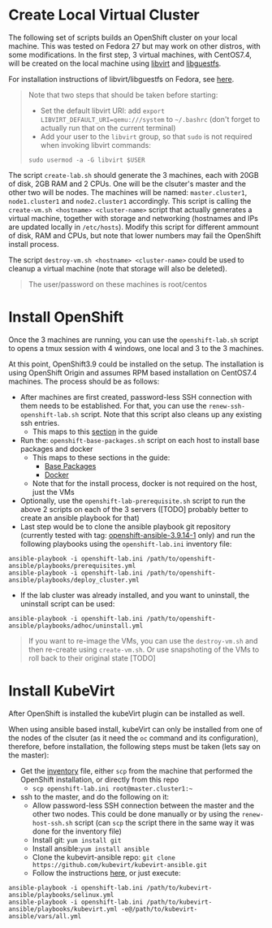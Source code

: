 # Create Local Virtual Cluster
The following set of scripts builds an OpenShift cluster on your local machine. This was tested on Fedora 27 but may work on other distros, with some modifications. In the first step, 3 virtual machines, with CentOS7.4, will be created on the local machine using [libvirt](https://libvirt.org/) and [libguestfs](http://libguestfs.org/).

For installation instructions of libvirt/libguestfs on Fedora, see [here](https://docs.fedoraproject.org/quick-docs/en-US/getting-started-with-virtualization.html).

> Note that two steps that should be taken before starting:
> * Set the default libvirt URI: add ```export LIBVIRT_DEFAULT_URI=qemu:///system``` to ```~/.bashrc``` (don't forget to actually run that on the current terminal)
> * Add your user to the ```libvirt``` group, so that ```sudo``` is not required when invoking libvirt commands: 
> ```
> sudo usermod -a -G libvirt $USER
> ```

The script ```create-lab.sh``` should generate the 3 machines, each with 20GB of disk, 2GB RAM and 2 CPUs. One will be the clsuter's master and the other two will be nodes. The machines will be named: ```master.cluster1```, ```node1.cluster1``` and ```node2.cluster1``` accordingly. This script is calling the ```create-vm.sh <hostname> <cluster-name>``` script that actually generates a virtual machine, together with storage and networking (hostnames and IPs are updated locally in ```/etc/hosts```).
Modify this script for different ammount of disk, RAM and CPUs, but note that lower numbers may fail the OpenShift install process.

The script ```destroy-vm.sh <hostname> <cluster-name>``` could be used to cleanup a virtual machine (note that storage will also be deleted).

> The user/password on these machines is root/centos

# Install OpenShift
Once the 3 machines are running, you can use the ```openshift-lab.sh``` script to opens a tmux session with 4 windows, one local and 3 to the 3 machines.

At this point, OpenShift3.9 could be installed on the setup. The installation is using OpenShift Origin and assumes RPM based installation on CentOS7.4 machines.
The process should be as follows:
* After machines are first created, password-less SSH connection with them needs to be established. For that, you can use the ```renew-ssh-openshift-lab.sh``` script. Note that this script also cleans up any existing ssh entries.
  * This maps to this [section](https://docs.openshift.org/3.9/install_config/install/host_preparation.html#ensuring-host-access) in the guide
* Run the: ```openshift-base-packages.sh``` script on each host to install base packages and docker
  * This maps to these sections in the guide:
    * [Base Packages](https://docs.openshift.org/3.9/install_config/install/host_preparation.html#installing-base-packages)
    * [Docker](https://docs.openshift.org/3.9/install_config/install/host_preparation.html#installing-docker)
  * Note that for the install process, docker is not required on the host, just the VMs
* Optionally, use the ```openshift-lab-prerequisite.sh``` script to run the above 2 scripts on each of the 3 servers ([TODO] probably better to create an ansible playbook for that)
* Last step would be to clone the ansible playbook git repository (currently tested with tag: [openshift-ansible-3.9.14-1](https://github.com/openshift/openshift-ansible/releases/tag/openshift-ansible-3.9.14-1) only) and run the following playbooks using the ```openshift-lab.ini``` inventory file:
``` 
ansible-playbook -i openshift-lab.ini /path/to/openshift-ansible/playbooks/prerequisites.yml
ansible-playbook -i openshift-lab.ini /path/to/openshift-ansible/playbooks/deploy_cluster.yml
```
- If the lab cluster was already installed, and you want to uninstall, the uninstall script can be used:
``` 
ansible-playbook -i openshift-lab.ini /path/to/openshift-ansible/playbooks/adhoc/uninstall.yml
```
> If you want to re-image the VMs, you can use the ```destroy-vm.sh``` and then re-create using ```create-vm.sh```. Or use snapshoting of the VMs to roll back to their original state [TODO]

# Install KubeVirt
After OpenShift is installed the kubeVirt plugin can be installed as well.

When using ansible based install, kubeVirt can only be installed from one of the nodes of the clsuter (as it need the ```oc``` command and its configuration), therefore, before installation, the following steps must be taken (lets say on the master):
* Get the [inventory](https://github.com/yuvalif/openshift-local-lab/blob/master/openshift-lab.ini) file, either ```scp``` from the machine that performed the OpenShift installation, or directly from this repo
  * ```scp openshift-lab.ini root@master.cluster1:~```
* ssh to the master, and do the following on it:
  * Allow password-less SSH connection between the master and the other two nodes. This could be done manually or by using the ```renew-host-ssh.sh``` script (can ```scp``` the script there in the same way it was done for the inventory file)
  * Install git: ```yum install git```
  * Install ansible:```yum install ansible```
  * Clone the kubevirt-ansible repo: ```git clone https://github.com/kubevirt/kubevirt-ansible.git```
  * Follow the instructions [here](https://github.com/kubevirt/kubevirt-ansible/blob/master/playbooks/README.md#openshift-cluster-1), or just execute:
```
ansible-playbook -i openshift-lab.ini /path/to/kubevirt-ansible/playbooks/selinux.yml
ansible-playbook -i openshift-lab.ini /path/to/kubevirt-ansible/playbooks/kubevirt.yml -e@/path/to/kubevirt-ansible/vars/all.yml
```
